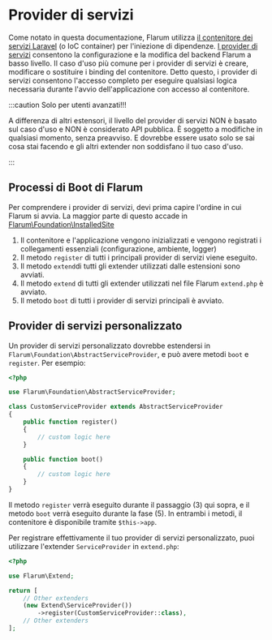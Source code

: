 # Provider di servizi

Come notato in questa documentazione, Flarum utilizza [il contenitore dei servizi Laravel](https://laravel.com/docs/6.x/container) (o IoC container) per l'iniezione di dipendenze.
[I provider di servizi](https://laravel.com/docs/6.x/providers) consentono la configurazione e la modifica del backend Flarum a basso livello.
Il caso d'uso più comune per i provider di servizi è creare, modificare o sostituire i binding del contenitore.
Detto questo, i provider di servizi consentono l'accesso completo per eseguire qualsiasi logica necessaria durante l'avvio dell'applicazione con accesso al contenitore.

:::caution Solo per utenti avanzati!!!

A differenza di altri estensori, il livello del provider di servizi NON è basato sul caso d'uso e NON è considerato API pubblica. È soggetto a modifiche in qualsiasi momento, senza preavviso. E dovrebbe essere usato solo se sai cosa stai facendo e gli altri extender non soddisfano il tuo caso d'uso.

:::

## Processi di Boot di Flarum

Per comprendere i provider di servizi, devi prima capire l'ordine in cui Flarum si avvia. La maggior parte di questo accade in [Flarum\Foundation\InstalledSite](https://github.com/flarum/core/blob/master/src/Foundation/InstalledSite.php)

1. Il contenitore e l'applicazione vengono inizializzati e vengono registrati i collegamenti essenziali (configurazione, ambiente, logger)
2. Il metodo `register` di tutti i principali provider di servizi viene eseguito.
3. Il metodo `extend`di tutti gli extender utilizzati dalle estensioni sono avviati.
4. Il metodo `extend` di tutti gli extender utilizzati nel file Flarum `extend.php` è avviato.
5. Il metodo `boot` di tutti i provider di servizi principali è avviato.

## Provider di servizi personalizzato

Un provider di servizi personalizzato dovrebbe estendersi in `Flarum\Foundation\AbstractServiceProvider`, e può avere metodi `boot` e `register`. Per esempio:

```php
<?php

use Flarum\Foundation\AbstractServiceProvider;

class CustomServiceProvider extends AbstractServiceProvider
{
    public function register()
    {
        // custom logic here
    }

    public function boot()
    {
        // custom logic here
    }
}
```

Il metodo `register` verrà eseguito durante il passaggio (3) qui sopra, e il metodo `boot` verrà eseguito durante la fase (5). 
In entrambi i metodi, il contenitore è disponibile tramite `$this->app`.

Per registrare effettivamente il tuo provider di servizi personalizzato, puoi utilizzare l'extender `ServiceProvider` in `extend.php`:

```php
<?php

use Flarum\Extend;

return [
    // Other extenders
    (new Extend\ServiceProvider())
        ->register(CustomServiceProvider::class),
    // Other extenders
];
```
